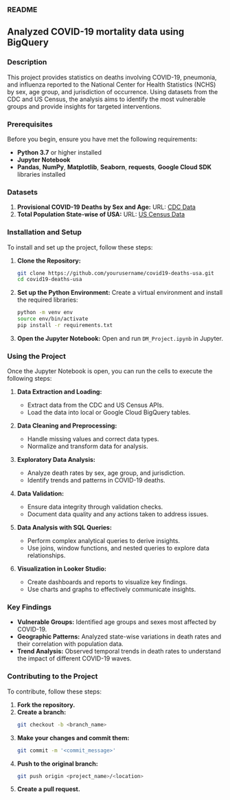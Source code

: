 ### README

## Analyzed COVID-19 mortality data using BigQuery

### Description
This project provides statistics on deaths involving COVID-19, pneumonia, and influenza reported to the National Center for Health Statistics (NCHS) by sex, age group, and jurisdiction of occurrence. Using datasets from the CDC and US Census, the analysis aims to identify the most vulnerable groups and provide insights for targeted interventions.

### Prerequisites
Before you begin, ensure you have met the following requirements:
- **Python 3.7** or higher installed
- **Jupyter Notebook**
- **Pandas**, **NumPy**, **Matplotlib**, **Seaborn**, **requests**, **Google Cloud SDK** libraries installed

### Datasets
1. **Provisional COVID-19 Deaths by Sex and Age:**
   URL: [CDC Data](https://data.cdc.gov/NCHS/Provisional-COVID-19-Deaths-by-Sex-and-Age/9bhg-hcku)
2. **Total Population State-wise of USA:**
   URL: [US Census Data](https://www.census.gov/data/datasets.html)

### Installation and Setup
To install and set up the project, follow these steps:

1. **Clone the Repository:**
   ```sh
   git clone https://github.com/yourusername/covid19-deaths-usa.git
   cd covid19-deaths-usa
   ```

2. **Set up the Python Environment:**
   Create a virtual environment and install the required libraries:
   ```sh
   python -m venv env
   source env/bin/activate
   pip install -r requirements.txt
   ```

3. **Open the Jupyter Notebook:**
   Open and run `DM_Project.ipynb` in Jupyter.

### Using the Project
Once the Jupyter Notebook is open, you can run the cells to execute the following steps:

1. **Data Extraction and Loading:**
   - Extract data from the CDC and US Census APIs.
   - Load the data into local or Google Cloud BigQuery tables.

2. **Data Cleaning and Preprocessing:**
   - Handle missing values and correct data types.
   - Normalize and transform data for analysis.

3. **Exploratory Data Analysis:**
   - Analyze death rates by sex, age group, and jurisdiction.
   - Identify trends and patterns in COVID-19 deaths.

4. **Data Validation:**
   - Ensure data integrity through validation checks.
   - Document data quality and any actions taken to address issues.

5. **Data Analysis with SQL Queries:**
   - Perform complex analytical queries to derive insights.
   - Use joins, window functions, and nested queries to explore data relationships.

6. **Visualization in Looker Studio:**
   - Create dashboards and reports to visualize key findings.
   - Use charts and graphs to effectively communicate insights.

### Key Findings
- **Vulnerable Groups:** Identified age groups and sexes most affected by COVID-19.
- **Geographic Patterns:** Analyzed state-wise variations in death rates and their correlation with population data.
- **Trend Analysis:** Observed temporal trends in death rates to understand the impact of different COVID-19 waves.

### Contributing to the Project
To contribute, follow these steps:
1. **Fork the repository.**
2. **Create a branch:**
   ```sh
   git checkout -b <branch_name>
   ```
3. **Make your changes and commit them:**
   ```sh
   git commit -m '<commit_message>'
   ```
4. **Push to the original branch:**
   ```sh
   git push origin <project_name>/<location>
   ```
5. **Create a pull request.**

